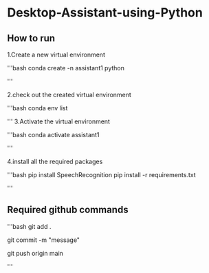 # Desktop-Assistant-using-Python

## How to run

1.Create a new virtual environment

'''bash
conda create -n assistant1 python

'''

2.check out the created virtual environment

'''bash
conda env list

'''
3.Activate the virtual environment

'''bash
conda activate assistant1

'''

4.install all the  required packages

'''bash
pip install SpeechRecognition
pip install -r requirements.txt

'''


## Required github commands

'''bash
 git add .

 git commit -m "message"

  git push origin main

  '''